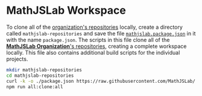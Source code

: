 # MathJSLab Workspace

To clone all of the [organization's repositories](https://github.com/orgs/MathJSLab/repositories) locally, create a directory called `mathjslab-repositories` and save the file [`mathjslab.package.json`](https://github.com/MathJSLab/.github/blob/main/data/mathjslab.package.json) in it with the name `package.json`. The scripts in this file clone all of the [**MathJSLab Organization**'s repositories](https://github.com/orgs/MathJSLab/repositories), creating a complete workspace locally. This file also contains additional build scripts for the individual projects.

```bash
mkdir mathjslab-repositories
cd mathjslab-repositories
curl -k -o ./package.json https://raw.githubusercontent.com/MathJSLab/.github/refs/heads/main/data/mathjslab.package.json
npm run all:clone:all
```
